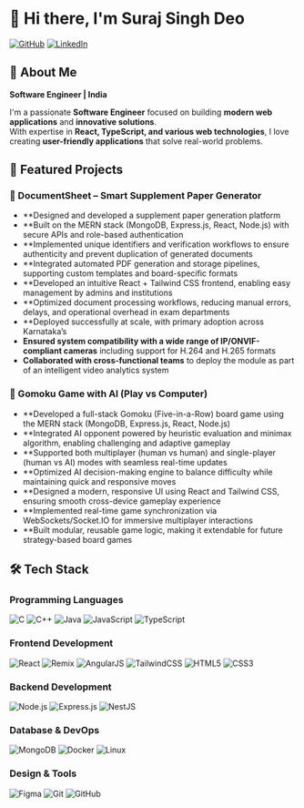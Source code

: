 # 👋 Hi there, I'm Suraj Singh Deo

[![GitHub](https://img.shields.io/badge/GitHub-100000?style=for-the-badge&logo=github&logoColor=white)](https://github.com/Surajsdeo15)
[![LinkedIn](https://img.shields.io/badge/LinkedIn-0077B5?style=for-the-badge&logo=linkedin&logoColor=white)]([https://linkedin.com/in/shivam-kumar-6801421ab](https://www.linkedin.com/in/suraj-singh-deo/))



## 🚀 About Me

**Software Engineer  |  India** 

I'm a passionate **Software Engineer** focused on building **modern web applications** and **innovative solutions**.  
With expertise in **React, TypeScript, and various web technologies**, I love creating **user-friendly applications** that solve real-world problems.  


## 🚀 Featured Projects

### 📝 DocumentSheet – Smart Supplement Paper Generator
- **Designed and developed a supplement paper generation platform
- **Built on the MERN stack (MongoDB, Express.js, React, Node.js) with secure APIs and role-based authentication
- **Implemented unique identifiers and verification workflows to ensure authenticity and prevent duplication of generated documents
- **Integrated automated PDF generation and storage pipelines, supporting custom templates and board-specific formats
- **Developed an intuitive React + Tailwind CSS frontend, enabling easy management by admins and institutions
- **Optimized document processing workflows, reducing manual errors, delays, and operational overhead in exam departments
- **Deployed successfully at scale, with primary adoption across Karnataka’s
- **Ensured system compatibility with a wide range of IP/ONVIF-compliant cameras** including support for H.264 and H.265 formats
- **Collaborated with cross-functional teams** to deploy the module as part of an intelligent video analytics system

  
### 🤖 Gomoku Game with AI (Play vs Computer)
- **Developed a full-stack Gomoku (Five-in-a-Row) board game using the MERN stack (MongoDB, Express.js, React, Node.js)
- **Integrated AI opponent powered by heuristic evaluation and minimax algorithm, enabling challenging and adaptive gameplay
- **Supported both multiplayer (human vs human) and single-player (human vs AI) modes with seamless real-time updates
- **Optimized AI decision-making engine to balance difficulty while maintaining quick and responsive moves
- **Designed a modern, responsive UI using React and Tailwind CSS, ensuring smooth cross-device gameplay experience
- **Implemented real-time game synchronization via WebSockets/Socket.IO for immersive multiplayer interactions
- **Built modular, reusable game logic, making it extendable for future strategy-based board games




## 🛠️ Tech Stack

### Programming Languages
![C](https://img.shields.io/badge/C-A8B9CC?style=for-the-badge&logo=c&logoColor=white)
![C++](https://img.shields.io/badge/C++-00599C?style=for-the-badge&logo=c%2B%2B&logoColor=white)
![Java](https://img.shields.io/badge/Java-007396?style=for-the-badge&logo=java&logoColor=white)
![JavaScript](https://img.shields.io/badge/JavaScript-323330?style=for-the-badge&logo=javascript&logoColor=F7DF1E)
![TypeScript](https://img.shields.io/badge/TypeScript-007ACC?style=for-the-badge&logo=typescript&logoColor=white)

### Frontend Development
![React](https://img.shields.io/badge/React-20232A?style=for-the-badge&logo=react&logoColor=61DAFB)
![Remix](https://img.shields.io/badge/Remix-000000?style=for-the-badge&logo=remix&logoColor=white)
![AngularJS](https://img.shields.io/badge/AngularJS-E23237?style=for-the-badge&logo=angularjs&logoColor=white)
![TailwindCSS](https://img.shields.io/badge/Tailwind_CSS-06B6D4?style=for-the-badge&logo=tailwindcss&logoColor=white)
![HTML5](https://img.shields.io/badge/HTML5-E34F26?style=for-the-badge&logo=html5&logoColor=white)
![CSS3](https://img.shields.io/badge/CSS3-1572B6?style=for-the-badge&logo=css3&logoColor=white)


### Backend Development
![Node.js](https://img.shields.io/badge/Node.js-43853D?style=for-the-badge&logo=node.js&logoColor=white)
![Express.js](https://img.shields.io/badge/Express.js-404D59?style=for-the-badge&logo=express&logoColor=white)
![NestJS](https://img.shields.io/badge/NestJS-E0234E?style=for-the-badge&logo=nestjs&logoColor=white)

### Database & DevOps
![MongoDB](https://img.shields.io/badge/MongoDB-4EA94B?style=for-the-badge&logo=mongodb&logoColor=white)
![Docker](https://img.shields.io/badge/Docker-2496ED?style=for-the-badge&logo=docker&logoColor=white)
![Linux](https://img.shields.io/badge/Linux-FCC624?style=for-the-badge&logo=linux&logoColor=black)



### Design & Tools
![Figma](https://img.shields.io/badge/Figma-F24E1E?style=for-the-badge&logo=figma&logoColor=white)
![Git](https://img.shields.io/badge/Git-F05032?style=for-the-badge&logo=git&logoColor=white)
![GitHub](https://img.shields.io/badge/GitHub-100000?style=for-the-badge&logo=github&logoColor=white)



